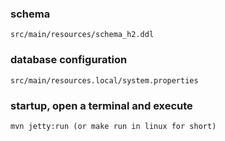 ### schema

    src/main/resources/schema_h2.ddl

### database configuration

    src/main/resources.local/system.properties

### startup, open a terminal and execute

    mvn jetty:run (or make run in linux for short)
